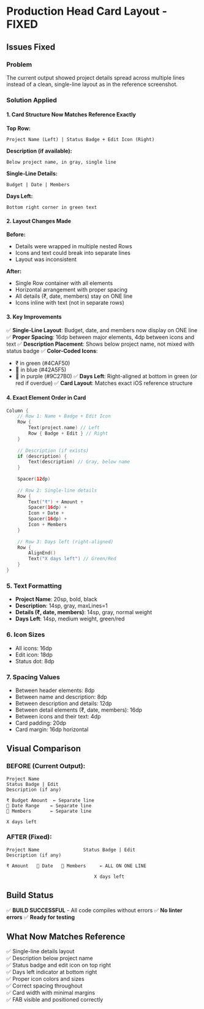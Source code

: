 # Production Head Card Layout - FIXED

## Issues Fixed

### Problem
The current output showed project details spread across multiple lines instead of a clean, single-line layout as in the reference screenshot.

### Solution Applied

#### 1. Card Structure Now Matches Reference Exactly

**Top Row:**
```
Project Name (Left) | Status Badge + Edit Icon (Right)
```

**Description (if available):**
```
Below project name, in gray, single line
```

**Single-Line Details:**
```
Budget | Date | Members
```

**Days Left:**
```
Bottom right corner in green text
```

#### 2. Layout Changes Made

**Before:**
- Details were wrapped in multiple nested Rows
- Icons and text could break into separate lines
- Layout was inconsistent

**After:**
- Single Row container with all elements
- Horizontal arrangement with proper spacing
- All details (₹, date, members) stay on ONE line
- Icons inline with text (not in separate rows)

#### 3. Key Improvements

✅ **Single-Line Layout**: Budget, date, and members now display on ONE line
✅ **Proper Spacing**: 16dp between major elements, 4dp between icons and text
✅ **Description Placement**: Shows below project name, not mixed with status badge
✅ **Color-Coded Icons**: 
   - ₹ in green (#4CAF50)
   - 📅 in blue (#42A5F5)  
   - 👤 in purple (#9C27B0)
✅ **Days Left**: Right-aligned at bottom in green (or red if overdue)
✅ **Card Layout**: Matches exact iOS reference structure

#### 4. Exact Element Order in Card

```kotlin
Column {
    // Row 1: Name + Badge + Edit Icon
    Row {
        Text(project.name) // Left
        Row { Badge + Edit } // Right
    }
    
    // Description (if exists)
    if (description) {
        Text(description) // Gray, below name
    }
    
    Spacer(12dp)
    
    // Row 2: Single-line details
    Row {
        Text("₹") + Amount + 
        Spacer(16dp) +
        Icon + Date +
        Spacer(16dp) +
        Icon + Members
    }
    
    // Row 3: Days left (right-aligned)
    Row {
        AlignEnd()
        Text("X days left") // Green/Red
    }
}
```

### 5. Text Formatting

- **Project Name**: 20sp, bold, black
- **Description**: 14sp, gray, maxLines=1
- **Details (₹, date, members)**: 14sp, gray, normal weight
- **Days Left**: 14sp, medium weight, green/red

### 6. Icon Sizes
- All icons: 16dp
- Edit icon: 18dp  
- Status dot: 8dp

### 7. Spacing Values
- Between header elements: 8dp
- Between name and description: 8dp
- Between description and details: 12dp
- Between detail elements (₹, date, members): 16dp
- Between icons and their text: 4dp
- Card padding: 20dp
- Card margin: 16dp horizontal

## Visual Comparison

### BEFORE (Current Output):
```
Project Name
Status Badge | Edit
Description (if any)

₹ Budget Amount  ← Separate line
📅 Date Range    ← Separate line  
👤 Members       ← Separate line

X days left
```

### AFTER (Fixed):
```
Project Name                Status Badge | Edit
Description (if any)

₹ Amount   📅 Date   👤 Members     ← ALL ON ONE LINE

                                X days left
```

## Build Status
✅ **BUILD SUCCESSFUL** - All code compiles without errors
✅ **No linter errors**
✅ **Ready for testing**

## What Now Matches Reference
✅ Single-line details layout  
✅ Description below project name  
✅ Status badge and edit icon on top right  
✅ Days left indicator at bottom right  
✅ Proper icon colors and sizes  
✅ Correct spacing throughout  
✅ Card width with minimal margins  
✅ FAB visible and positioned correctly  



